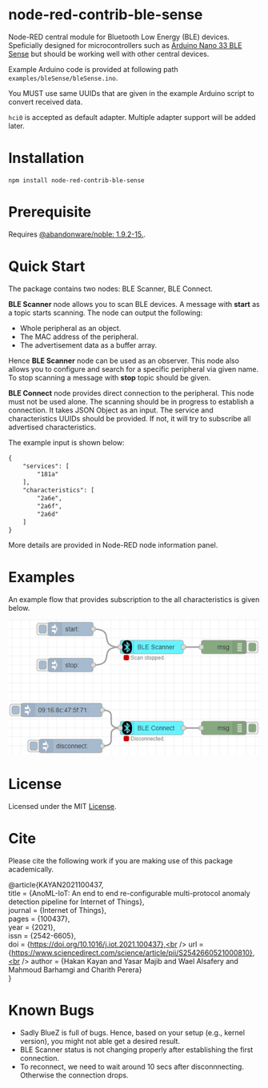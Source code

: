 # node-red-contrib-ble-sense
Node-RED central module for Bluetooth Low Energy (BLE) devices. Speficially designed for microcontrollers such as [Arduino Nano 33 BLE Sense](https://store-usa.arduino.cc/products/arduino-nano-33-ble-sense) but should be working well with other central devices.

Example Arduino code is provided at following path `examples/bleSense/bleSense.ino`.

You MUST use same UUIDs that are given in the example Arduino script to convert received data. 

`hci0` is accepted as default adapter. Multiple adapter support will be added later. 

# Installation

```
npm install node-red-contrib-ble-sense
```

# Prerequisite

Requires [@abandonware/noble: 1.9.2-15.](https://www.npmjs.com/package/@abandonware/noble).

# Quick Start

The package contains two nodes: BLE Scanner, BLE Connect.

**BLE Scanner** node allows you to scan BLE devices. A message with **start** as a topic starts scanning. The node can output the following:
- Whole peripheral as an object.
- The MAC address of the peripheral.
- The advertisement data as a buffer array.

Hence **BLE Scanner** node can be used as an observer. This node also allows you to configure and search for a specific peripheral via given name.
To stop scanning a message with **stop** topic should be given.

**BLE Connect** node provides direct connection to the peripheral. This node must not be used alone. The scanning should be in progress to establish a connection.
It takes JSON Object as an input. The service and characteristics UUIDs should be provided. If not, it will try to subscribe all advertised characteristics.

The example input is shown below: 
```
{
    "services": [
        "181a"
    ],
    "characteristics": [
        "2a6e",
        "2a6f",
        "2a6d"
    ]
}
```

More details are provided in Node-RED node information panel.

# Examples

An example flow that provides subscription to the all characteristics is given below.

<img src="images/exampleFlow2.png"></img>

# License

Licensed under the MIT [License](LICENSE).

# Cite

Please cite the following work if you are making use of this package academically.

@article{KAYAN2021100437,<br />
title = {AnoML-IoT: An end to end re-configurable multi-protocol anomaly detection pipeline for Internet of Things},<br />
journal = {Internet of Things},<br />
pages = {100437},<br />
year = {2021},<br />
issn = {2542-6605},<br />
doi = {https://doi.org/10.1016/j.iot.2021.100437},<br />
url = {https://www.sciencedirect.com/science/article/pii/S2542660521000810},<br />
author = {Hakan Kayan and Yasar Majib and Wael Alsafery and Mahmoud Barhamgi and Charith Perera}<br />
}

# Known Bugs

- Sadly BlueZ is full of bugs. Hence, based on your setup (e.g., kernel version), you might not able get a desired result. 
- BLE Scanner status is not changing properly after establishing the first connection.
- To reconnect, we need to wait around 10 secs after disconnnecting. Otherwise the connection drops.


